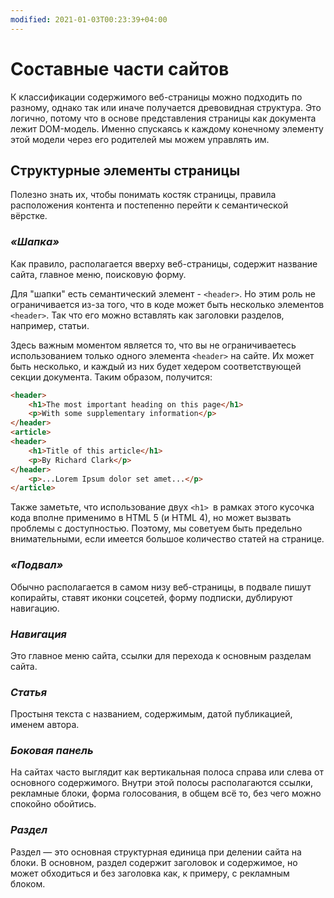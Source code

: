 ```yaml
---
modified: 2021-01-03T00:23:39+04:00
---
```


# Составные части сайтов

К классификации содержимого веб-страницы можно подходить по разному, однако так или иначе получается древовидная структура. Это логично, потому что в основе представления страницы  как документа лежит DOM-модель. Именно спускаясь к каждому конечному элементу этой модели через его родителей мы можем управлять им.
## Структурные элементы страницы
Полезно знать их, чтобы понимать костяк страницы, правила расположения контента и постепенно перейти к семантической вёрстке.

### ***«Шапка»***
Как правило, располагается вверху веб-страницы, содержит название сайта, главное меню, поисковую форму.

Для "шапки" есть семантический элемент - ```<header>```. Но этим роль не ограничивается из-за того, что в коде может быть несколько элементов ```<header>```. Так что его можно вставлять как заголовки разделов, например, статьи.

Здесь важным моментом является то, что вы не ограничиваетесь использованием только одного элемента ```<header>``` на сайте. Их может быть несколько, и каждый из них будет хедером соответствующей секции документа. Таким образом, получится:
```html
<header>
    <h1>The most important heading on this page</h1>
    <p>With some supplementary information</p>
</header>
<article>
<header>
    <h1>Title of this article</h1>
    <p>By Richard Clark</p>
</header>
    <p>...Lorem Ipsum dolor set amet...</p>
</article>
```
Также заметьте, что использование двух ```<h1> ```в рамках этого кусочка кода вполне применимо в HTML 5 (и HTML 4), но может вызвать проблемы с доступностью. Поэтому, мы советуем быть предельно внимательными, если имеется большое количество статей на странице. 

### ***«Подвал»***
Обычно располагается в самом низу веб-страницы, в подвале пишут копирайты, ставят иконки соцсетей, форму подписки, дублируют навигацию.

### ***Навигация***
Это главное меню сайта, ссылки для перехода к основным разделам сайта.

### ***Статья***
Простыня текста с названием, содержимым, датой публикацией, именем автора.

### ***Боковая панель*** 
На сайтах часто выглядит как вертикальная полоса справа или слева от основного содержимого. Внутри этой полосы располагаются ссылки, рекламные блоки, форма голосования, в общем всё то, без чего можно спокойно обойтись.

### ***Раздел***
Раздел — это основная структурная единица при делении сайта на блоки. В основном, раздел содержит заголовок и содержимое, но может обходиться и без заголовка как, к примеру, с рекламным блоком.